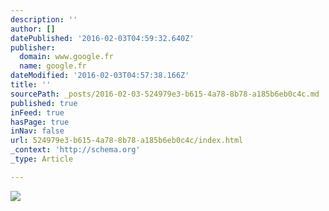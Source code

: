 ```yaml
---
description: ''
author: []
datePublished: '2016-02-03T04:59:32.640Z'
publisher:
  domain: www.google.fr
  name: google.fr
dateModified: '2016-02-03T04:57:38.166Z'
title: ''
sourcePath: _posts/2016-02-03-524979e3-b615-4a78-8b78-a185b6eb0c4c.md
published: true
inFeed: true
hasPage: true
inNav: false
url: 524979e3-b615-4a78-8b78-a185b6eb0c4c/index.html
_context: 'http://schema.org'
_type: Article

---
```

![](http://the-grid-user-content.s3-us-west-2.amazonaws.com/fbf7a349-5fde-4006-b148-461408982a31.jpg)
